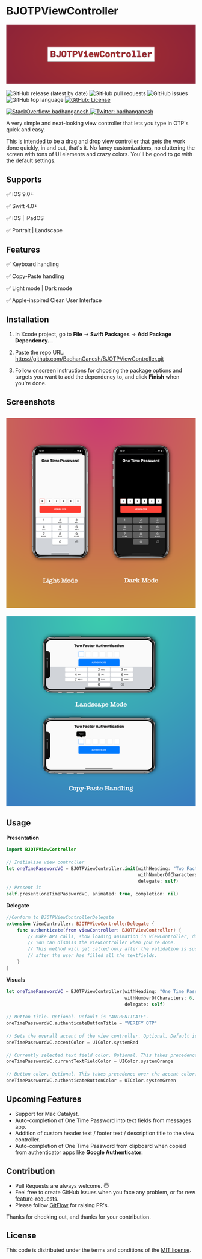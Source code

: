 # BJOTPViewController

![BJOTPViewController Banner](banner.png)

![GitHub release (latest by date)](https://img.shields.io/github/v/release/BadhanGanesh/BJOTPViewController)
![GitHub pull requests](https://img.shields.io/github/issues-pr/BadhanGanesh/BJOTPViewController)
![GitHub issues](https://img.shields.io/github/issues/BadhanGanesh/BJOTPViewController)
![GitHub top language](https://img.shields.io/github/languages/top/BadhanGanesh/BJOTPViewController?color=green)
<a href="https://github.com/BadhanGanesh/BJOTPViewController/blob/master/LICENSE" target="_blank">
    <img alt="GitHub: License" src="https://img.shields.io/github/license/BadhanGanesh/BJOTPViewController" target="_blank" />
</a>

<a href="https://stackoverflow.com/users/5912335/badhanganesh?tab=profile" target="_blank">
    <img alt="StackOverflow: badhanganesh" src="https://img.shields.io/static/v1?label=Profile&message=StackOverflow&color=orange" target="_blank" />
</a>
<a href="https://twitter.com/intent/follow?screen_name=badhanganesh" target="_blank">
    <img alt="Twitter: badhanganesh" src="https://img.shields.io/twitter/follow/badhanganesh?style=social" target="_blank" />
</a>


A very simple and neat-looking view controller that lets you type in OTP's quick and easy.

This is intended to be a drag and drop view controller that gets the work done quickly, in and out, that's it. No fancy customizations, no cluttering the screen with tons of UI elements and crazy colors. You'll be good to go with the default settings.


## Supports

✅ iOS 9.0+

✅ Swift 4.0+

✅ iOS | iPadOS

✅ Portrait | Landscape


## Features

✅ Keyboard handling

✅ Copy-Paste handling

✅ Light mode | Dark mode

✅ Apple-inspired Clean User Interface


## Installation

1. In Xcode project, go to **File** → **Swift Packages** → **Add Package Dependency...**

2. Paste the repo URL: https://github.com/BadhanGanesh/BJOTPViewController.git

3. Follow onscreen instructions for choosing the package options and targets you want to add the dependency to, and click **Finish** when you're done. 


## Screenshots

![App Screens 1](app_screens_1.png)
-----
![App Screens 2](app_screens_2.png)


## Usage

**Presentation**

```swift
import BJOTPViewController

// Initialise view controller
let oneTimePasswordVC = BJOTPViewController.init(withHeading: "Two Factor Authentication",
                                                 withNumberOfCharacters: 6,
                                                 delegate: self)
// Present it
self.present(oneTimePasswordVC, animated: true, completion: nil)
```

**Delegate**

```swift
//Conform to BJOTPViewControllerDelegate
extension ViewController: BJOTPViewControllerDelegate {
    func authenticate(from viewController: BJOTPViewController) {
        // Make API calls, show loading animation in viewController, do whatever you want.
        // You can dismiss the viewController when you're done.
        // This method will get called only after the validation is successful, i.e.,
        // after the user has filled all the textfields.  
    }
}
```

**Visuals**

```swift
let oneTimePasswordVC = BJOTPViewController(withHeading: "One Time Password",
                                            withNumberOfCharacters: 6,
                                            delegate: self)
                                            
// Button title. Optional. Default is "AUTHENTICATE".
oneTimePasswordVC.authenticateButtonTitle = "VERIFY OTP"

// Sets the overall accent of the view controller. Optional. Default is system blue.
oneTimePasswordVC.accentColor = UIColor.systemRed

// Currently selected text field color. Optional. This takes precedence over the accent color.
oneTimePasswordVC.currentTextFieldColor = UIColor.systemOrange

// Button color. Optional. This takes precedence over the accent color.
oneTimePasswordVC.authenticateButtonColor = UIColor.systemGreen
```


## Upcoming Features

- Support for Mac Catalyst.
- Auto-completion of One Time Password into text fields from messages app.
- Addition of custom header text / footer text / description title to the view controller.
- Auto-completion of One Time Password from clipboard when copied from authenticator apps like **Google Authenticator**.


## Contribution

- Pull Requests are always welcome. 😇
- Feel free to create GitHub Issues when you face any problem, or for new feature-requests.
- Please follow [GitFlow](https://nvie.com/posts/a-successful-git-branching-model/) for raising PR's.

Thanks for checking out, and thanks for your contribution.

## License

This code is distributed under the terms and conditions of the [MIT license](LICENSE).
